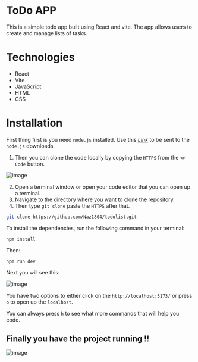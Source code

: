 # ToDo APP
This is a simple todo app built using React and vite. The app allows users to create and manage lists of tasks.

# Technologies
* React
* Vite
* JavaScript
* HTML
* CSS

# Installation
First thing first is you need `node.js` installed. Use this _[Link](https://nodejs.org/)_ to be sent to the `node.js` downloads.

1. Then you can clone the code locally by copying the `HTTPS` from the `<> Code` button.

![image](https://github.com/Naz1804/todolist/assets/121124109/220ab00c-5734-43c9-9592-9b408d66972d)

2. Open a terminal window or open your code editor that you can open up a terminal.
3. Navigate to the directory where you want to clone the repository.
4. Then type `git clone` paste the `HTTPS` after that.
   
```sh
git clone https://github.com/Naz1804/todolist.git
```


To install the dependencies, run the following command in your terminal:

```sh
npm install
```

Then:

```sh
npm run dev
```

Next you will see this:

![image](https://github.com/Naz1804/todolist/assets/121124109/10254502-15b6-43a2-b1dc-ede50c3cd804)

You have two options to either click on the `http://localhost:5173/` or press `o` to open up the `localhost`.

You can always press `h` to see what more commands that will help you code.

## Finally you have the project running !!

![image](https://github.com/Naz1804/todolist/assets/121124109/debcb3c9-9c02-47e2-9db4-e43e671f6c99)

